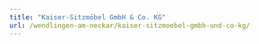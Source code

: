```yaml
---
title: "Kaiser-Sitzmöbel GmbH & Co. KG"
url: /wendlingen-am-neckar/kaiser-sitzmoebel-gmbh-und-co-kg/
---
```

